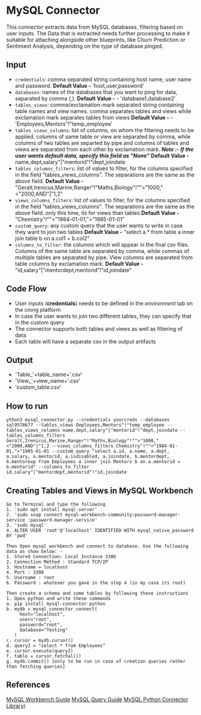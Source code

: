 # MySQL Connector

This connector extracts data from MySQL databases, filtering based on user inputs. The Data that is extracted needs further processing to make it suitable for attaching alongside other blueprints, like Churn Prediction or Sentiment Analysis, depending on the type of database pinged.

## Input
- `credentials`: comma separated string containing host name, user name and password.
    **Default Value -** 'host,user,password'
- `databases`: names of the databases that you want to ping for data, separated by comma (,).
    **Default Value -** - 'database1,database2'
- `tables_views`: comma/exclamation-mark separated string containing table names and view names. comma separates tables and views while exclamation mark separates tables from views
    **Default Value -** - 'Employees,Mentors"!"temp_employee'
-	`tables_views_columns`: list of columns, on whom the filtering needs to be applied. columns of same table or view are separated by comma, while columns of two tables are separted by pipe and columns of tables and views are separated from each other by exclamation mark. 
    _**Note :- If the user wants default data, specify this field as "None"**_
    **Default Value -** name,dept,salary"|"mentorid"!"dept,joindate
-	`tables_columns_filters`: list of values to filter, for the columns specified in the field "tables_views_columns". The separations are the same as the above field.
    **Default Value -** "Geralt,Irenicus,Marine,Ranger"!"Maths,Biology"!"">"1000,"<"2000,AND"|"1,2"
-	`views_columns_filters`: list of values to filter, for the columns specified in the field "tables_views_columns". The separations are the same as the above field. only this time, its for views than tables
    **Default Value -** "Chemistry"!""<"1984-01-01,">"1985-01-01"
-   `custom_query`: any custom query that the user wants to write in case they want to join two tables
    **Default Value -** "select a.* from table a inner join table b on a.col1 = b.col2"
-   `columns_to_filter`: the columns which will appear in the final csv files. Columns of the same table are separated by comma, while commas of multiple tables are separated by pipe. View columns are separated from table columns by exclamation mark.
    **Default Value -** "id,salary"|"mentordept,mentorid"!"id,joindate"

## Code Flow
- User inputs (**credentials**) needs to be defined in the  _environment_  tab on the cnvrg platform
- In case the user wants to join two different tables, they can specify that in the custom query
- The connector supports both tables and views as well as filtering of data
- Each table will have a separate csv in the output artifacts

## Output
-   'Table_'+table_name+'.csv'
-   'View_'+view_name+'.csv'
-   'custom_table.csv'

## How to run
```
ython3 mysql_connector.py --credentials yourcreds --databases sql9578677 --tables_views Employees,Mentors"!"temp_employee --tables_views_columns name,dept,salary"|"mentorid"!"dept,joindate --tables_columns_filters Geralt,Irenicus,Marine,Ranger"!"Maths,Biology"!"">"1000,"<"2000,AND"|"1,2 --views_columns_filters Chemistry"!""<"1984-01-01,">"1985-01-01 --custom_query "select a.id, a.name, a.dept, a.salary, a.mentorid, a.isdisabled, a.joindate, b.mentordept, b.mentorexp from Employees a inner join Mentors b on a.mentorid = b.mentorid" --columns_to_filter id,salary"|"mentordept,mentorid"!"id,joindate
```
## Creating Tables and Views in MySQL Workbench
```
Go to Terminal and type the following
1. 'sudo apt install mysql-server'
2. 'sudo snap connect mysql-workbench-community:password-manager-service :password-manager-service'
3. 'sudo mysql'
4. ALTER USER 'root'@'localhost' IDENTIFIED WITH mysql_native_password BY 'pwd'

Then Open mysql workbench and connect to database. Use the following data as show below: -
1. Stored Connection: Local Instance 3306
2. Connection Method : Standard TCP/IP
3. Hostname = localhost
4. Port : 3308
5. Username : root
6. Password : whatever you gave in the step 4 (in my case its root)

Then create a schema and some tables by following these instructions
1. Open python and write these commands 
a. pip install mysql-connector-python
b. mydb = mysql.connector.connect(
     host="localhost",
  	 user="root",
  	 password="root",
  	 database="Testing"
   )
c. cursor = mydb.cursor()
d. query2 = "select * from Employees"
e. cursor.execute(query2)
f. table = cursor.fetchall()
g. mydb.commit() ]only to be run in case of creation queries rather than fetching queries]
```
## References
[MySQL Workbench Guide](https://www.mysql.com/products/workbench/)
[MySQL Query Guide](https://dev.mysql.com/doc/mysql-tutorial-excerpt/8.0/en/examples.html)
[MySQL Python Connector Library)](https://pypi.org/project/mysql-connector-python/)
